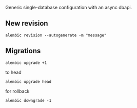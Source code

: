 Generic single-database configuration with an async dbapi.


## New revision
```
alembic revision --autogenerate -m "message"
```

## Migrations
```
alembic upgrade +1
```

to head
```
alembic upgrade head
```

for rollback
```
alembic downgrade -1
```
